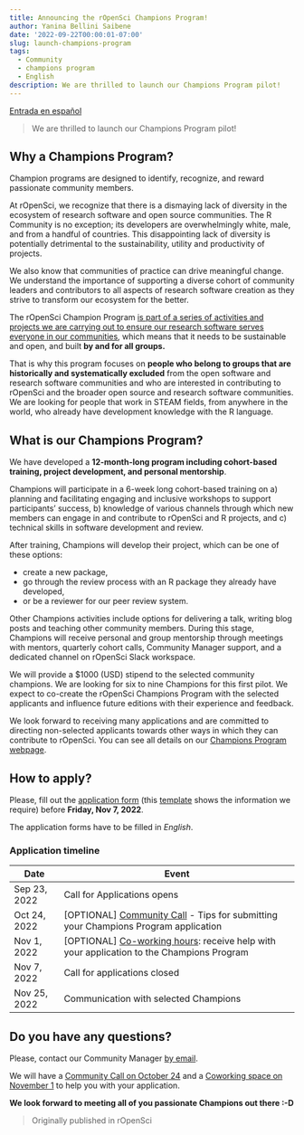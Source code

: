 ```yaml
---
title: Announcing the rOpenSci Champions Program! 
author: Yanina Bellini Saibene
date: '2022-09-22T00:00:01-07:00'
slug: launch-champions-program
tags:
  - Community
  - champions program
  - English
description: We are thrilled to launch our Champions Program pilot!
---
```


[Entrada en español](/blog/2022/09/22/launch-champions-program-es/)


> We are thrilled to launch our Champions Program pilot!


## Why a Champions Program?

Champion programs are designed to identify, recognize, and reward passionate community members.

At rOpenSci, we recognize that there is a dismaying lack of diversity in the ecosystem of research software and open source communities. The R Community is no exception; its developers are overwhelmingly white, male, and from a handful of countries. This disappointing lack of diversity is potentially detrimental to the sustainability, utility and productivity of projects. 

We also know that communities of practice can drive meaningful change. We understand the importance of supporting a diverse cohort of community leaders and contributors to all aspects of research software creation as they strive to transform our ecosystem for the better.

The rOpenSci Champion Program [is part of a series of activities and projects we are carrying out to ensure our research software serves everyone in our communities](/blog/2021/12/20/inclusive-leadership-program/), which means that it needs to be sustainable and open, and built __by and for all groups.__

That is why this program focuses on __people who belong to groups that are historically and systematically excluded__ from the open software and research software communities and who are interested in contributing to rOpenSci and the broader open source and research software communities.
We are looking for people that work in STEAM fields, from anywhere in the world, who already have development knowledge with the R language. 


## What is our Champions Program?

We have developed a **12-month-long program including cohort-based training, project development, and personal mentorship**. 

Champions will participate in a 6-week long cohort-based training on a) planning and facilitating engaging and inclusive workshops to support participants’ success, b) knowledge of various channels through which new members can engage in and contribute to rOpenSci and R projects, and c) technical skills in software development and review. 

After training, Champions will develop their project, which can be one of these options: 

- create a new package, 
- go through the review process with an R package they already have developed, 
- or be a reviewer for our peer review system.  

Other Champions activities include options for delivering a talk, writing blog posts and teaching other community members. During this stage, Champions will receive personal and group mentorship through meetings with mentors, quarterly cohort calls, Community Manager support, and a dedicated channel on rOpenSci Slack workspace.

We will provide a $1000 (USD) stipend to the selected community champions.
We are looking for six to nine Champions for this first pilot. We expect to co-create the rOpenSci Champions Program with the selected applicants and influence future editions with their experience and feedback.

We look forward to receiving many applications and are committed to directing non-selected applicants towards other ways in which they can contribute to rOpenSci.
You can see all details on our [Champions Program webpage](/champions/).


## How to apply?

Please, fill out the [application form](https://airtable.com/shrAsYlSXU0coJ5Ld) (this [template](/champions/files/champions_template) shows the information we require) before __Friday, Nov 7, 2022__.

The application forms have to be filled in _English_.

### Application timeline

|Date|Event|
|----|-----|
|Sep 23, 2022|Call for Applications opens|
|Oct 24, 2022| [OPTIONAL] [Community Call](/commcalls/oct2022-champions/) -  Tips for submitting your Champions Program application |
|Nov 1, 2022| [OPTIONAL] [Co-working hours](/events/coworking-2022-11/): receive help with your application to the Champions Program |
|Nov 7, 2022|Call for applications closed|
|Nov 25, 2022|Communication with selected Champions |


## Do you have any questions?

Please, contact our Community Manager [by email](mailto:yabellini@ropensci.org). 

We will have a [Community Call on October 24](/commcalls/oct2022-champions/) and a [Coworking space on November 1](/events/coworking-2022-11/) to help you with your application.


**We look forward to meeting all of you passionate Champions out there :-D**

> Originally published in rOpenSci
